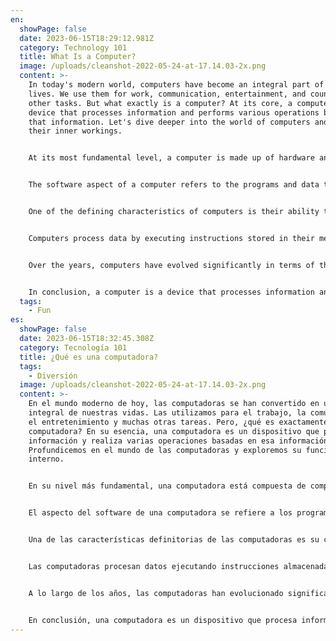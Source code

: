 ```yaml
---
en:
  showPage: false
  date: 2023-06-15T18:29:12.981Z
  category: Technology 101
  title: What Is a Computer?
  image: /uploads/cleanshot-2022-05-24-at-17.14.03-2x.png
  content: >-
    In today's modern world, computers have become an integral part of our
    lives. We use them for work, communication, entertainment, and countless
    other tasks. But what exactly is a computer? At its core, a computer is a
    device that processes information and performs various operations based on
    that information. Let's dive deeper into the world of computers and explore
    their inner workings.


    At its most fundamental level, a computer is made up of hardware and software components. The hardware encompasses the physical components of the computer, such as the central processing unit (CPU), memory, storage devices, input/output devices, and peripherals. These hardware components work together to execute instructions and process data.


    The software aspect of a computer refers to the programs and data that enable it to perform specific tasks. Software can be categorized into two main types: system software and application software. System software includes the operating system, which manages the computer's resources and provides a user interface, and utility programs that perform maintenance tasks. Application software, on the other hand, includes programs designed for specific purposes, such as word processors, web browsers, and video games.


    One of the defining characteristics of computers is their ability to store and manipulate data. Computers use a binary system, which represents data using only two digits: 0 and 1. These digits are called bits, and they form the basis of all computer operations. Multiple bits are combined to form bytes, which are used to represent different types of data, such as numbers, text, images, and sound.


    Computers process data by executing instructions stored in their memory. The CPU, often referred to as the "brain" of the computer, carries out these instructions by performing basic arithmetic, logical, control, and input/output operations. The instructions and data are fetched from memory, processed by the CPU, and the results are then stored back in memory or sent to output devices for display or storage.


    Over the years, computers have evolved significantly in terms of their size, speed, and capabilities. From large mainframe computers that occupied entire rooms to the compact and powerful laptops and smartphones we use today, computers have become smaller, faster, and more efficient. Advancements in technology have enabled the development of specialized computers, such as supercomputers used for complex simulations, embedded computers found in everyday devices, and quantum computers that utilize the principles of quantum mechanics for computation.


    In conclusion, a computer is a device that processes information and performs tasks based on that information. It consists of hardware components that work together to execute instructions and store data, and software programs that enable it to perform specific tasks. Computers have revolutionized the way we live, work, and communicate, and their impact on society continues to grow. As technology advances, we can expect computers to become even more powerful and pervasive, shaping the world around us in unimaginable ways.
  tags:
    - Fun
es:
  showPage: false
  date: 2023-06-15T18:32:45.308Z
  category: Tecnología 101
  title: ¿Qué es una computadora?
  tags:
    - Diversión
  image: /uploads/cleanshot-2022-05-24-at-17.14.03-2x.png
  content: >-
    En el mundo moderno de hoy, las computadoras se han convertido en una parte
    integral de nuestras vidas. Las utilizamos para el trabajo, la comunicación,
    el entretenimiento y muchas otras tareas. Pero, ¿qué es exactamente una
    computadora? En su esencia, una computadora es un dispositivo que procesa
    información y realiza varias operaciones basadas en esa información.
    Profundicemos en el mundo de las computadoras y exploremos su funcionamiento
    interno.


    En su nivel más fundamental, una computadora está compuesta de componentes de hardware y software. El hardware abarca los componentes físicos de la computadora, como la unidad central de procesamiento (CPU), la memoria, los dispositivos de almacenamiento, los dispositivos de entrada y salida, y los periféricos. Estos componentes de hardware trabajan juntos para ejecutar instrucciones y procesar datos.


    El aspecto del software de una computadora se refiere a los programas y datos que le permiten realizar tareas específicas. El software se puede categorizar en dos tipos principales: software de sistema y software de aplicación. El software de sistema incluye el sistema operativo, que administra los recursos de la computadora y proporciona una interfaz de usuario, y los programas de utilidad que realizan tareas de mantenimiento. Por otro lado, el software de aplicación incluye programas diseñados para propósitos específicos, como procesadores de texto, navegadores web y videojuegos.


    Una de las características definitorias de las computadoras es su capacidad para almacenar y manipular datos. Las computadoras utilizan un sistema binario, que representa datos utilizando solo dos dígitos: 0 y 1. Estos dígitos se llaman bits y forman la base de todas las operaciones informáticas. Varios bits se combinan para formar bytes, que se utilizan para representar diferentes tipos de datos, como números, texto, imágenes y sonido.


    Las computadoras procesan datos ejecutando instrucciones almacenadas en su memoria. La CPU, a menudo denominada "cerebro" de la computadora, lleva a cabo estas instrucciones realizando operaciones aritméticas, lógicas, de control y de entrada/salida básicas. Las instrucciones y los datos se obtienen de la memoria, se procesan por la CPU y los resultados se almacenan nuevamente en la memoria o se envían a dispositivos de salida para su visualización o almacenamiento.


    A lo largo de los años, las computadoras han evolucionado significativamente en cuanto a su tamaño, velocidad y capacidades. Desde las grandes computadoras centrales que ocupaban salas enteras hasta las laptops y los teléfonos inteligentes compactos y potentes que usamos hoy en día, las computadoras se han vuelto más pequeñas, rápidas y eficientes. Los avances en tecnología han permitido el desarrollo de computadoras especializadas, como supercomputadoras utilizadas para simulaciones complejas, computadoras integradas que se encuentran en dispositivos cotidianos y computadoras cuánticas que utilizan los principios de la mecánica cuántica para el cálculo.


    En conclusión, una computadora es un dispositivo que procesa información y realiza tareas basadas en esa información. Está compuesta por componentes de hardware que trabajan juntos para ejecutar instrucciones y almacenar datos, y por programas de software que le permiten realizar tareas específicas.
---
```

